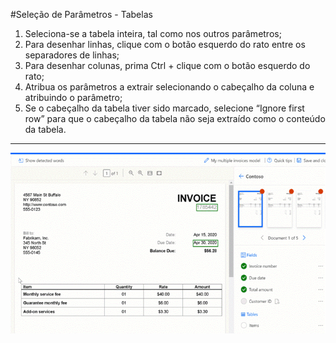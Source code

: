 #Seleção de Parâmetros - Tabelas

1. Seleciona-se a tabela inteira, tal como nos outros parâmetros;
2. Para desenhar linhas, clique com o botão esquerdo do rato entre os separadores de linhas;
3. Para desenhar colunas, prima Ctrl + clique com o botão esquerdo do rato;
4. Atribua os parâmetros a extrair selecionando o cabeçalho da coluna e atribuindo o parâmetro;
5. Se o cabeçalho da tabela tiver sido marcado, selecione “Ignore first row” para que o cabeçalho da tabela não seja extraído como o conteúdo da tabela.

---

![Extract](../images/selecaoTabelas.gif)